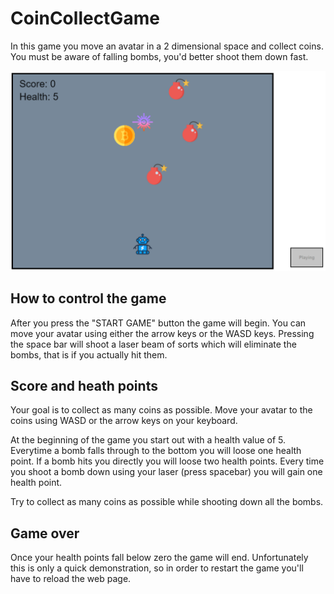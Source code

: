 # CoinCollectGame

In this game you move an avatar in a 2 dimensional space and collect coins. You must be aware of falling bombs, you'd better shoot them down fast.

![](img/gamecapture.PNG)

## How to control the game

After you press the "START GAME" button the game will begin. You can move your avatar using either the arrow keys or the WASD keys.
Pressing the space bar will shoot a laser beam of sorts which will eliminate the bombs, that is if you actually hit them.

## Score and heath points

Your goal is to collect as many coins as possible. Move your avatar to the coins using WASD or the arrow keys on your keyboard.

At the beginning of the game you start out with a health value of 5. Everytime a bomb falls through to the bottom you will loose one health point. If a bomb hits you directly you will loose two health points. Every time you shoot a bomb down using your laser (press spacebar) you will gain one health point.

Try to collect as many coins as possible while shooting down all the bombs.

## Game over

Once your health points fall below zero the game will end.
Unfortunately this is only a quick demonstration, so in order to restart the game you'll have to reload the web page.
